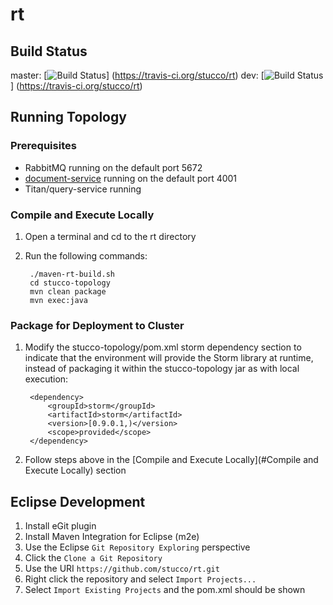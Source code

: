 # rt

## Build Status

master: [![Build Status](https://travis-ci.org/stucco/rt.png?branch=master)]
(https://travis-ci.org/stucco/rt)
dev: [![Build Status](https://travis-ci.org/stucco/rt.png?branch=dev)]
(https://travis-ci.org/stucco/rt)

## Running Topology

### Prerequisites
* RabbitMQ running on the default port 5672
* [document-service](https://github.com/stucco/document-service) running on the default port 4001
* Titan/query-service running

### Compile and Execute Locally
1. Open a terminal and cd to the rt directory
2. Run the following commands:
	
		./maven-rt-build.sh
		cd stucco-topology
		mvn clean package
		mvn exec:java

### Package for Deployment to Cluster
1. Modify the stucco-topology/pom.xml storm dependency section to indicate that the environment will provide the Storm library at runtime, instead of packaging it within the stucco-topology jar as with local execution:

		<dependency>
			<groupId>storm</groupId>
			<artifactId>storm</artifactId>
			<version>[0.9.0.1,)</version>
			<scope>provided</scope>
		</dependency>
	
2. Follow steps above in the [Compile and Execute Locally](#Compile and Execute Locally) section

## Eclipse Development

1. Install eGit plugin
2. Install Maven Integration for Eclipse (m2e)
3. Use the Eclipse `Git Repository Exploring` perspective
4. Click the `Clone a Git Repository`
5. Use the URI `https://github.com/stucco/rt.git`
6. Right click the repository and select `Import Projects...`
7. Select `Import Existing Projects` and the pom.xml should be shown